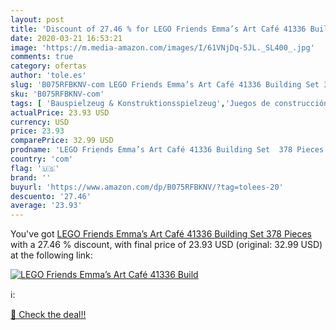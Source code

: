 ```yaml
---
layout: post
title: 'Discount of 27.46 % for LEGO Friends Emma’s Art Café 41336 Build'
date: 2020-03-21 16:53:21
image: 'https://m.media-amazon.com/images/I/61VNjDq-5JL._SL400_.jpg'
comments: true
category: ofertas
author: 'tole.es'
slug: 'B075RFBKNV-com LEGO Friends Emma’s Art Café 41336 Building Set 378 Pieces'
sku: 'B075RFBKNV-com'
tags: [ 'Bauspielzeug & Konstruktionsspielzeug','Juegos de construcción para niños','Juguetes','Juguetes y juegos','Spielzeug','lego', ]
actualPrice: 23.93 USD
currency: USD
price: 23.93
comparePrice: 32.99 USD
prodname: 'LEGO Friends Emma’s Art Café 41336 Building Set  378 Pieces '
country: 'com'
flag: '🇺🇸'
brand: ''
buyurl: 'https://www.amazon.com/dp/B075RFBKNV/?tag=tolees-20'
descuento: '27.46'
average: '23.93'
---
```


You've got [LEGO Friends Emma’s Art Café 41336 Building Set  378 Pieces ](https://www.amazon.com/dp/B075RFBKNV/?tag=tolees-20) with a  27.46 % discount, with final price of 23.93 USD (original: 32.99 USD) at the following link:

[![LEGO Friends Emma’s Art Café 41336 Build](https://m.media-amazon.com/images/I/61VNjDq-5JL._SL400_.jpg)](https://www.amazon.com/dp/B075RFBKNV/?tag=tolees-20)

ℹ️:


[🛒 Check the deal!!](https://www.amazon.com/dp/B075RFBKNV/?tag=tolees-20)
